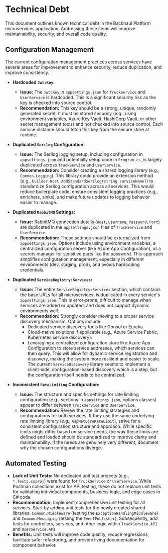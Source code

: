 # Technical Debt

This document outlines known technical debt in the Backhaul Platform microservices application. Addressing these items will improve maintainability, security, and overall code quality.

## Configuration Management

The current configuration management practices across services have several areas for improvement to enhance security, reduce duplication, and improve consistency.

*   **Hardcoded `Jwt:Key`:**
    *   **Issue:** The `Jwt:Key` in `appsettings.json` for `TruckService` and `UserService` is hardcoded. This is a significant security risk as the key is checked into source control.
    *   **Recommendation:** This key should be a strong, unique, randomly generated secret. It must be stored securely (e.g., using environment variables, Azure Key Vault, HashiCorp Vault, or other secret management tools) and not checked into source control. Each service instance should fetch this key from the secure store at runtime.

*   **Duplicated `Serilog` Configuration:**
    *   **Issue:** The Serilog logging setup, including configuration in `appsettings.json` and potentially setup code in `Program.cs`, is largely duplicated across `TruckService` and `UserService`.
    *   **Recommendation:** Consider creating a shared logging library (e.g., `Common.Logging`). This library could provide an extension method (e.g., `builder.Host.AddStandardSerilog(string serviceName)`) to standardize Serilog configuration across all services. This would reduce boilerplate code, ensure consistent logging practices (e.g., enrichers, sinks), and make future updates to logging behavior easier to manage.

*   **Duplicated `RabbitMQ` Settings:**
    *   **Issue:** RabbitMQ connection details (`Host`, `Username`, `Password`, `Port`) are duplicated in the `appsettings.json` files of `TruckService` and `UserService`.
    *   **Recommendation:** These settings should be externalized from `appsettings.json`. Options include using environment variables, a centralized configuration server (like Azure App Configuration), or a secrets manager for sensitive parts like the password. This approach simplifies configuration management, especially in different environments (dev, staging, prod), and avoids hardcoding credentials.

*   **Duplicated `ServiceRegistry:Services`:**
    *   **Issue:** The entire `ServiceRegistry:Services` section, which contains the base URLs for all microservices, is duplicated in every service's `appsettings.json`. This is error-prone, difficult to manage when services are added or updated, and does not support dynamic environments well.
    *   **Recommendation:** Strongly consider moving to a proper service discovery mechanism. Options include:
        *   Dedicated service discovery tools like Consul or Eureka.
        *   Cloud-native solutions if applicable (e.g., Azure Service Fabric, Kubernetes service discovery).
        *   Leveraging a centralized configuration store like Azure App Configuration to store service addresses, which services can then query.
    This will allow for dynamic service registration and discovery, making the system more resilient and easier to scale. The current `ServiceDiscovery` library seems to implement a client-side, configuration-based discovery which is a step, but the configuration itself needs to be centralized.

*   **Inconsistent `RateLimiting` Configuration:**
    *   **Issue:** The structure and specific settings for rate limiting configuration (e.g., sections in `appsettings.json`, options classes) appear to differ between `TruckService` and `UserService`.
    *   **Recommendation:** Review the rate limiting strategies and configurations for both services. If they use the same underlying rate limiting library (e.g., `AspNetCoreRateLimit`), strive for a consistent configuration structure and approach. While specific limits might differ based on service needs, the way these limits are defined and loaded should be standardized to improve clarity and maintainability. If the needs are genuinely very different, document why the chosen configurations diverge.

## Automated Testing

*   **Lack of Unit Tests:** No dedicated unit test projects (e.g., `*.Tests.csproj`) were found for `TruckService` or `UserService`. While Postman collections exist for API testing, these do not replace unit tests for validating individual components, business logic, and edge cases in C# code.
*   **Recommendation:** Implement comprehensive unit testing for all services. Start by adding unit tests for the newly created shared libraries: `Common.Middleware` (testing the `ExceptionHandlingMiddleware`) and `Common.Messaging` (testing the `EventPublisher`). Subsequently, add tests for controllers, services, and other logic within `TruckService.API` and `UserService.API`.
*   **Benefits:** Unit tests will improve code quality, reduce regressions, facilitate safer refactoring, and provide living documentation for component behavior.
